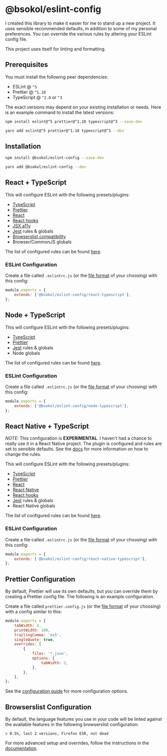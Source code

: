 # @bsokol/eslint-config

I created this library to make it easier for me to stand up a new project. It uses sensible recommended defaults, in addition to some of my personal preferences. You can override the various rules by altering your ESLint config file.

This project uses itself for linting and formatting.

## Prerequisites

You must install the following peer dependencies:

-   ESLint @ `^5`
-   Prettier @ `^1.18`
-   TypeScript @ `^2.8` or `^3`

The exact versions may depend on your existing installation or needs. Here is an example command to install the latest versions:

```bash
npm install eslint@^5 prettier@^1.18 typescript@^3 --save-dev
```

```bash
yarn add eslint@^5 prettier@^1.18 typescript@^3 --dev
```

## Installation

```bash
npm install @bsokol/eslint-config --save-dev
```

```bash
yarn add @bsokol/eslint-config --dev
```

## React + TypeScript

This will configure ESLint with the following presets/plugins:

-   [TypeScript](https://github.com/typescript-eslint/typescript-eslint/tree/master/packages/eslint-plugin)
-   [Prettier](https://github.com/prettier/eslint-config-prettier)
-   [React](https://github.com/yannickcr/eslint-plugin-react)
-   [React hooks](https://www.npmjs.com/package/eslint-plugin-react-hooks)
-   [JSX a11y](https://github.com/evcohen/eslint-plugin-jsx-a11y#readme)
-   [Jest](https://github.com/jest-community/eslint-plugin-jest) rules & globals
-   [Browserslist compatibility](https://github.com/amilajack/eslint-plugin-compat)
-   Browser/CommonJS globals

The list of configured rules can be found [here](rules/react-typescript.md).

### ESLint Configuration

Create a file called `.eslintrc.js` (or the [file format](https://eslint.org/docs/user-guide/configuring) of your choosing) with this config:

```javascript
module.exports = {
    extends: ['@bsokol/eslint-config/react-typescript'],
};
```

## Node + TypeScript

This will configure ESLint with the following presets/plugins:

-   [TypeScript](https://github.com/typescript-eslint/typescript-eslint/tree/master/packages/eslint-plugin)
-   [Prettier](https://github.com/prettier/eslint-config-prettier)
-   [Jest](https://github.com/jest-community/eslint-plugin-jest) rules & globals
-   Node globals

The list of configured rules can be found [here](rules/node-typescript.md).

### ESLint Configuration

Create a file called `.eslintrc.js` (or the [file format](https://eslint.org/docs/user-guide/configuring) of your choosing) with this config:

```javascript
module.exports = {
    extends: ['@bsokol/eslint-config/node-typescript'],
};
```

## React Native + TypeScript

_NOTE:_ This configuration is **EXPERIMENTAL**. I haven't had a chance to really use it in a React Native project. The plugin is configured and rules are set to sensible defaults. See the [docs](https://github.com/intellicode/eslint-plugin-react-native) for more information on how to change the rules.

This will configure ESLint with the following presets/plugins:

-   [TypeScript](https://github.com/typescript-eslint/typescript-eslint/tree/master/packages/eslint-plugin)
-   [Prettier](https://github.com/prettier/eslint-config-prettier)
-   [React](https://github.com/yannickcr/eslint-plugin-react)
-   [React Native](https://github.com/intellicode/eslint-plugin-react-native)
-   [React hooks](https://www.npmjs.com/package/eslint-plugin-react-hooks)
-   [Jest](https://github.com/jest-community/eslint-plugin-jest) rules & globals
-   React Native globals

The list of configured rules can be found [here](rules/react-native-typescript.md).

### ESLint Configuration

Create a file called `.eslintrc.js` (or the [file format](https://eslint.org/docs/user-guide/configuring) of your choosing) with this config:

```javascript
module.exports = {
    extends: ['@bsokol/eslint-config/react-native-typescript'],
};
```

## Prettier Configuration

By default, Prettier will use its own defaults, but you can override them by creating a Prettier config file. The following is an example configuration.

Create a file called `prettier.config.js` (or the [file format](https://prettier.io/docs/en/configuration.html) of your choosing) with a config similar to this:

```javascript
module.exports = {
    tabWidth: 4,
    printWidth: 100,
    trailingComma: 'es5',
    singleQuote: true,
    overrides: [
        {
            files: '*.json',
            options: {
                tabWidth: 2,
            },
        },
    ],
};
```

See the [configuration guide](https://prettier.io/docs/en/configuration.html) for more configuration options.

## Browserslist Configuration

By default, the language features you use in your code will be linted against the available features in the following browserslist configuration:

```text
> 0.5%, last 2 versions, Firefox ESR, not dead
```

For more advanced setup and overrides, follow the instructions in the [documentation](https://github.com/amilajack/eslint-plugin-compat#3-configure-target-browsers).
